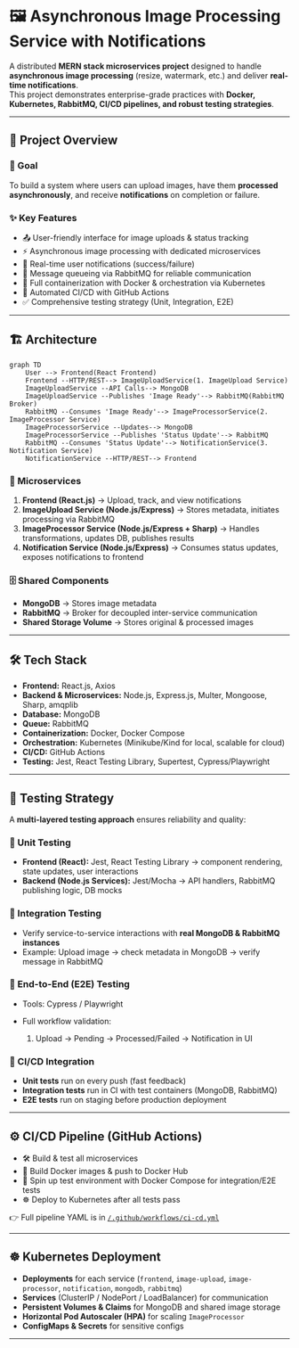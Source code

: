 
# 🖼️ Asynchronous Image Processing Service with Notifications  

A distributed **MERN stack microservices project** designed to handle **asynchronous image processing** (resize, watermark, etc.) and deliver **real-time notifications**.  
This project demonstrates enterprise-grade practices with **Docker, Kubernetes, RabbitMQ, CI/CD pipelines, and robust testing strategies**.  

---

## 📌 Project Overview  

### 🎯 Goal  
To build a system where users can upload images, have them **processed asynchronously**, and receive **notifications** on completion or failure.  

### ✨ Key Features  
- 📤 User-friendly interface for image uploads & status tracking  
- ⚡ Asynchronous image processing with dedicated microservices  
- 🔔 Real-time user notifications (success/failure)  
- 📨 Message queueing via RabbitMQ for reliable communication  
- 🐳 Full containerization with Docker & orchestration via Kubernetes  
- 🚀 Automated CI/CD with GitHub Actions  
- ✅ Comprehensive testing strategy (Unit, Integration, E2E)  

---

## 🏗️ Architecture  

```mermaid
graph TD
    User --> Frontend(React Frontend)
    Frontend --HTTP/REST--> ImageUploadService(1. ImageUpload Service)
    ImageUploadService --API Calls--> MongoDB
    ImageUploadService --Publishes 'Image Ready'--> RabbitMQ(RabbitMQ Broker)
    RabbitMQ --Consumes 'Image Ready'--> ImageProcessorService(2. ImageProcessor Service)
    ImageProcessorService --Updates--> MongoDB
    ImageProcessorService --Publishes 'Status Update'--> RabbitMQ
    RabbitMQ --Consumes 'Status Update'--> NotificationService(3. Notification Service)
    NotificationService --HTTP/REST--> Frontend
````

### 🧩 Microservices

1. **Frontend (React.js)** → Upload, track, and view notifications
2. **ImageUpload Service (Node.js/Express)** → Stores metadata, initiates processing via RabbitMQ
3. **ImageProcessor Service (Node.js/Express + Sharp)** → Handles transformations, updates DB, publishes results
4. **Notification Service (Node.js/Express)** → Consumes status updates, exposes notifications to frontend

### 🗄️ Shared Components

* **MongoDB** → Stores image metadata
* **RabbitMQ** → Broker for decoupled inter-service communication
* **Shared Storage Volume** → Stores original & processed images

---

## 🛠️ Tech Stack

* **Frontend:** React.js, Axios
* **Backend & Microservices:** Node.js, Express.js, Multer, Mongoose, Sharp, amqplib
* **Database:** MongoDB
* **Queue:** RabbitMQ
* **Containerization:** Docker, Docker Compose
* **Orchestration:** Kubernetes (Minikube/Kind for local, scalable for cloud)
* **CI/CD:** GitHub Actions
* **Testing:** Jest, React Testing Library, Supertest, Cypress/Playwright

---

## 🧪 Testing Strategy

A **multi-layered testing approach** ensures reliability and quality:

### 🔹 Unit Testing

* **Frontend (React):** Jest, React Testing Library → component rendering, state updates, user interactions
* **Backend (Node.js Services):** Jest/Mocha → API handlers, RabbitMQ publishing logic, DB mocks

### 🔹 Integration Testing

* Verify service-to-service interactions with **real MongoDB & RabbitMQ instances**
* Example: Upload image → check metadata in MongoDB → verify message in RabbitMQ

### 🔹 End-to-End (E2E) Testing

* Tools: Cypress / Playwright
* Full workflow validation:

  1. Upload → Pending → Processed/Failed → Notification in UI

### 🔹 CI/CD Integration

* **Unit tests** run on every push (fast feedback)
* **Integration tests** run in CI with test containers (MongoDB, RabbitMQ)
* **E2E tests** run on staging before production deployment

---

## ⚙️ CI/CD Pipeline (GitHub Actions)

* 🛠️ Build & test all microservices
* 🐳 Build Docker images & push to Docker Hub
* 🔄 Spin up test environment with Docker Compose for integration/E2E tests
* ☸️ Deploy to Kubernetes after all tests pass

👉 Full pipeline YAML is in [`/.github/workflows/ci-cd.yml`](./.github/workflows/ci-cd.yml)

---

## ☸️ Kubernetes Deployment

* **Deployments** for each service (`frontend`, `image-upload`, `image-processor`, `notification`, `mongodb`, `rabbitmq`)
* **Services** (ClusterIP / NodePort / LoadBalancer) for communication
* **Persistent Volumes & Claims** for MongoDB and shared image storage
* **Horizontal Pod Autoscaler (HPA)** for scaling `ImageProcessor`
* **ConfigMaps & Secrets** for sensitive configs
---
